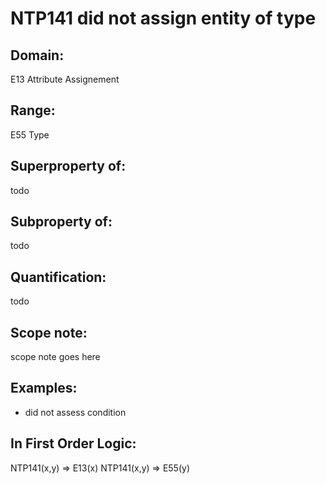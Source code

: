 # NTP141 did not assign entity of type

## Domain: 

E13 Attribute Assignement

## Range: 

E55 Type

## Superproperty of: 

todo

## Subproperty of: 

todo

## Quantification: 

todo

## Scope note: 

scope note goes here

## Examples: 

* did not assess condition

## In First Order Logic: 

NTP141(x,y) ⇒ E13(x)
NTP141(x,y) ⇒ E55(y)

